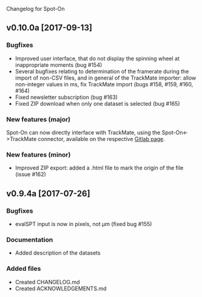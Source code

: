 Changelog for Spot-On

## v0.10.0a [2017-09-13]
### Bugfixes
- Improved user interface, that do not display the spinning wheel at inappropriate moments (bug #154)
- Several bugfixes relating to determination of the framerate during the import of non-CSV files, and in general of the TrackMate importer: allow non-integer values in ms, fix TrackMate import (bugs #158, #159, #160, #164)
- Fixed newsletter subscription (bug #163)
- Fixed ZIP download when only one dataset is selected (bug #165)

### New features (major)
Spot-On can now directly interface with TrackMate, using the Spot-On<->TrackMate connector, available on the respective [Gitlab page](https://gitlab.com/tjian-darzacq-lab/Spot-On-TrackMate).


### New features (minor)
- Improved ZIP export: added a .html file to mark the origin of the file (issue #162)

## v0.9.4a [2017-07-26]
### Bugfixes
- evalSPT input is now in pixels, not µm (fixed bug #155)

### Documentation
- Added description of the datasets

### Added files
- Created CHANGELOG.md
- Created ACKNOWLEDGEMENTS.md

